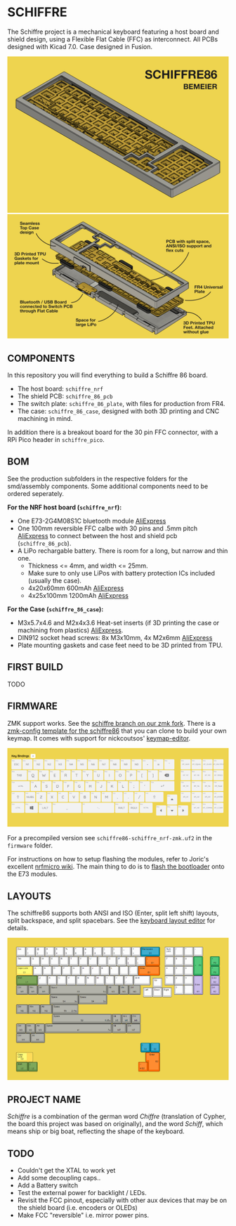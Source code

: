# SCHIFFRE

The Schiffre project is a mechanical keyboard featuring a host board and shield design, using a Flexible Flat Cable (FFC) as interconnect.
All PCBs designed with Kicad 7.0. Case designed in Fusion.

![schiffre86 banner](img/banner.png)
![schiffre86 assembly](img/assembly.png)

## COMPONENTS
In this repository you will find everything to build a Schiffre 86 board.

- The host board: `schiffre_nrf`
- The shield PCB: `schiffre_86_pcb`
- The switch plate: `schiffre_86_plate`, with files for production from FR4.
- The case: `schiffre_86_case`, designed with both 3D printing and CNC machining in mind.

In addition there is a breakout board for the 30 pin FFC connector, with a RPi Pico header in `schiffre_pico`.

## BOM
See the production subfolders in the respective folders for the smd/assembly components.
Some additional components need to be ordered seperately.

**For the NRF host board (`schiffre_nrf`):**
 - One E73-2G4M08S1C bluetooth module [AliExpress](https://aliexpress.com/item/32944356249.html)
 - One 100mm reversible FFC calbe with 30 pins and .5mm pitch [AliExpress](https://aliexpress.com/item/1005002259855390.html) to connect between the host and shield pcb (`schiffre_86_pcb`).
 - A LiPo rechargable battery. There is room for a long, but narrow and thin one.
   - Thickness <= 4mm, and width <= 25mm. 
   - Make sure to only use LiPos with battery protection ICs included (usually the case).
   - 4x20x60mm 600mAh [AliExpress](https://aliexpress.com/item/1005005086965061.html)
   - 4x25x100mm 1200mAh [AliExpress](https://aliexpress.com/item/1005005067026996.html)

**For the Case (`schiffre_86_case`):**
 - M3x5.7x4.6 and M2x4x3.6 Heat-set inserts (if 3D printing the case or machining from plastics) [AliExpress](https://www.aliexpress.com/item/4001258499799.html).
 - DIN912 socket head screws: 8x M3x10mm, 4x M2x6mm [AliExpress](https://www.aliexpress.com/item/32810872544.html)
 - Plate mounting gaskets and case feet need to be 3D printed from TPU.

## FIRST BUILD
TODO

## FIRMWARE
ZMK support works. See the [schiffre branch on our zmk fork](https://github.com/Bemeier/zmk/tree/schiffre). 
There is a [zmk-config template for the schiffre86](https://github.com/Bemeier/schiffre86-zmk-config) that you can clone to build your own keymap.
It comes with support for nickcoutsos' [keymap-editor](https://nickcoutsos.github.io/keymap-editor/).

![screenshot of keymap-editor showing the schiffre86](img/keymap-editor.png)

For a precompiled version see `schiffre86-schiffre_nrf-zmk.uf2` in the `firmware` folder.

For instructions on how to setup flashing the modules, refer to Joric's excellent [nrfmicro wiki](https://github.com/joric/nrfmicro/wiki/).
The main thing to do is to [flash the bootloader](https://github.com/joric/nrfmicro/wiki/Bootloader) onto the E73 modules.

## LAYOUTS
The schiffre86 supports both ANSI and ISO (Enter, split left shift) layouts, split backspace, and split spacebars.
See the [keyboard layout editor](http://www.keyboard-layout-editor.com/#/gists/19b67d0e8a5331e922c6eb11a3dd6522) for details.

![schiffre86 supported layouts](img/layouts.png)

## PROJECT NAME
*Schiffre* is a combination of the german word *Chiffre* (translation of Cypher, the board this project was based on originally), and the word *Schiff*, which means ship or big boat, reflecting the shape of the keyboard.

## TODO
 - Couldn't get the XTAL to work yet
 - Add some decoupling caps..
 - Add a Battery switch
 - Test the external power for backlight / LEDs.
 - Revisit the FCC pinout, especially with other aux devices that may be on the shield board (i.e. encoders or OLEDs)
 - Make FCC "reversible" i.e. mirror power pins.